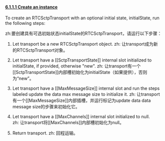 #### [6.1.1.1 Create an instance](http://w3c.github.io/webrtc-pc/#create-an-instance)

To create an RTCSctpTransport with an optional initial state, initialState, run the following steps:

zh:要创建具有可选初始状态initialState的RTCSctpTransport，请运行以下步骤：

1.  Let transport be a new  RTCSctpTransport object. 
zh: 让transport成为新的RTCSctpTransport对象。

2.  Let transport have a [[SctpTransportState]] internal slot initialized to initialState, if provided, otherwise "new". 
zh: 让transport有一个[[SctpTransportState]]内部槽初始化为initialState（如果提供），否则为“new”。

3.  Let transport have a [[MaxMessageSize]] internal slot and run the steps labeled update the data max message size to initialize it. 
zh: 让transport有一个[[MaxMessageSize]]内部插槽，并运行标记为update data data message size的步骤来初始化它。

4.  Let transport have a [[MaxChannels]] internal slot initialized to null. 
zh: 让transport将[[MaxChannels]]内部槽初始化为null。

5.  Return transport. 
zh: 回程运输。

